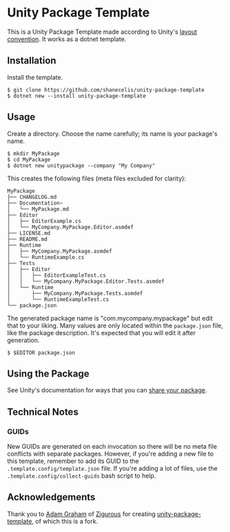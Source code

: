 # Unity Package Template

This is a Unity Package Template made according to Unity's [layout convention](https://docs.unity3d.com/Manual/cus-layout.html). It works as a dotnet template.

## Installation

Install the template.

    $ git clone https://github.com/shanecelis/unity-package-template
    $ dotnet new --install unity-package-template
    
## Usage

Create a directory. Choose the name carefully; its name is your package's name.

    $ mkdir MyPackage
    $ cd MyPackage
    $ dotnet new unitypackage --company "My Company"
    
This creates the following files (meta files excluded for clarity):

    MyPackage
    ├── CHANGELOG.md
    ├── Documentation~
    │   └── MyPackage.md
    ├── Editor
    │   ├── EditorExample.cs
    │   └── MyCompany.MyPackage.Editor.asmdef
    ├── LICENSE.md
    ├── README.md
    ├── Runtime
    │   ├── MyCompany.MyPackage.asmdef
    │   └── RuntimeExample.cs
    ├── Tests
    │   ├── Editor
    │   │   ├── EditorExampleTest.cs
    │   │   └── MyCompany.MyPackage.Editor.Tests.asmdef
    │   └── Runtime
    │       ├── MyCompany.MyPackage.Tests.asmdef
    │       └── RuntimeExampleTest.cs
    └── package.json
    
The generated package name is "com.mycompany.mypackage" but edit that to your liking. Many values are only located within the `package.json` file, like the package description. It's expected that you will edit it after generation.
    
    $ $EDITOR package.json
    
## Using the Package

See Unity's documentation for ways that you can [share your package](https://docs.unity3d.com/Manual/cus-share.html).

## Technical Notes

### GUIDs

New GUIDs are generated on each invocation so there will be no meta file conflicts with separate packages. However, if you're adding a new file to this template, remember to add its GUID to the `.template.config/template.json` file. If you're adding a lot of files, use the `.template.config/collect-guids` bash script to help.

## Acknowledgements

Thank you to [Adam Graham](https://twitter.com/Zigurous) of [Zigurous](https://zigurous.com) for creating [unity-package-template](https://github.com/zigurous/unity-package-template), of which this is a fork.
